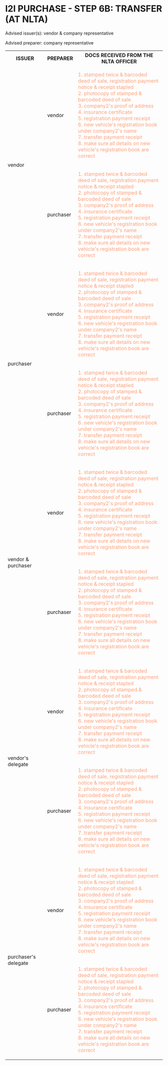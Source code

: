 # I2I PURCHASE - STEP 6B: TRANSFER (AT NLTA)

Advised issuer(s): vendor & company representative

Advised preparer: company representative

<table>
  <tr>
    <th>ISSUER</th>
    <th>PREPARER</th>
    <th>DOCS RECEIVED FROM THE NLTA OFFICER</th>
  </tr>

  <tr>
    <!-- ISSUER: vendor -->
    <!-- PREPARER: vendor -->
    <td rowspan="2">vendor</td>
    <td>vendor</td>
    <td style="color: lightsalmon;">
      <ol style="padding: 0; list-style-position: inside;">
        <li>stamped twice & barcoded deed of sale, registration payment notice & receipt stapled</li>
        <li>photocopy of stamped & barcoded deed of sale</li>
        <li>company2's proof of address</li>
        <li>insurance certificate</li>
        <li>registration payment receipt</li>
        <li>new vehicle's registration book under company2's name</li>
        <li>transfer payment receipt</li>
        <li>make sure all details on new vehicle's registration book are correct</li>
      </ol>
    </td>
  </tr>
  <tr>
    <!-- ISSUER: vendor -->
    <!-- PREPARER: purchaser -->
    <td>purchaser</td>
    <td style="color: lightsalmon;">
      <ol style="padding: 0; list-style-position: inside;">
        <li>stamped twice & barcoded deed of sale, registration payment notice & receipt stapled</li>
        <li>photocopy of stamped & barcoded deed of sale</li>
        <li>company2's proof of address</li>
        <li>insurance certificate</li>
        <li>registration payment receipt</li>
        <li>new vehicle's registration book under company2's name</li>
        <li>transfer payment receipt</li>
        <li>make sure all details on new vehicle's registration book are correct</li>
      </ol>
    </td>
  </tr>

  <tr>
    <!-- ISSUER: purchaser -->
    <!-- PREPARER: vendor -->
    <td rowspan="2">purchaser</td>
    <td>vendor</td>
    <td style="color: lightsalmon;">
      <ol style="padding: 0; list-style-position: inside;">
        <li>stamped twice & barcoded deed of sale, registration payment notice & receipt stapled</li>
        <li>photocopy of stamped & barcoded deed of sale</li>
        <li>company2's proof of address</li>
        <li>insurance certificate</li>
        <li>registration payment receipt</li>
        <li>new vehicle's registration book under company2's name</li>
        <li>transfer payment receipt</li>
        <li>make sure all details on new vehicle's registration book are correct</li>
      </ol>
    </td>
  </tr>
  <tr>
    <!-- ISSUER: purchaser -->
    <!-- PREPARER: purchaser -->
    <td>purchaser</td>
    <td style="color: lightsalmon;">
      <ol style="padding: 0; list-style-position: inside;">
        <li>stamped twice & barcoded deed of sale, registration payment notice & receipt stapled</li>
        <li>photocopy of stamped & barcoded deed of sale</li>
        <li>company2's proof of address</li>
        <li>insurance certificate</li>
        <li>registration payment receipt</li>
        <li>new vehicle's registration book under company2's name</li>
        <li>transfer payment receipt</li>
        <li>make sure all details on new vehicle's registration book are correct</li>
      </ol>
    </td>
  </tr>

  <tr>
    <!-- ISSUER: vendor & purchaser -->
    <!-- PREPARER: vendor -->
    <td rowspan="2">vendor & purchaser</td>
    <td>vendor</td>
    <td style="color: lightsalmon;">
      <ol style="padding: 0; list-style-position: inside;">
        <li>stamped twice & barcoded deed of sale, registration payment notice & receipt stapled</li>
        <li>photocopy of stamped & barcoded deed of sale</li>
        <li>company2's proof of address</li>
        <li>insurance certificate</li>
        <li>registration payment receipt</li>
        <li>new vehicle's registration book under company2's name</li>
        <li>transfer payment receipt</li>
        <li>make sure all details on new vehicle's registration book are correct</li>
      </ol>
    </td>
  </tr>
  <tr>
    <!-- ISSUER: vendor & purchaser -->
    <!-- PREPARER: purchaser -->
    <td>purchaser</td>
    <td style="color: lightsalmon;">
      <ol style="padding: 0; list-style-position: inside;">
        <li>stamped twice & barcoded deed of sale, registration payment notice & receipt stapled</li>
        <li>photocopy of stamped & barcoded deed of sale</li>
        <li>company2's proof of address</li>
        <li>insurance certificate</li>
        <li>registration payment receipt</li>
        <li>new vehicle's registration book under company2's name</li>
        <li>transfer payment receipt</li>
        <li>make sure all details on new vehicle's registration book are correct</li>
      </ol>
    </td>
  </tr>

  <tr>
    <!-- ISSUER: vendor's delegate -->
    <!-- PREPARER: vendor -->
    <td rowspan="2">vendor's delegate</td>
    <td>vendor</td>
    <td style="color: lightsalmon;">
      <ol style="padding: 0; list-style-position: inside;">
        <li>stamped twice & barcoded deed of sale, registration payment notice & receipt stapled</li>
        <li>photocopy of stamped & barcoded deed of sale</li>
        <li>company2's proof of address</li>
        <li>insurance certificate</li>
        <li>registration payment receipt</li>
        <li>new vehicle's registration book under company2's name</li>
        <li>transfer payment receipt</li>
        <li>make sure all details on new vehicle's registration book are correct</li>
      </ol>
    </td>
  </tr>
  <tr>
    <!-- ISSUER: vendor's delegate -->
    <!-- PREPARER: purchaser -->
    <td>purchaser</td>
    <td style="color: lightsalmon;">
      <ol style="padding: 0; list-style-position: inside;">
        <li>stamped twice & barcoded deed of sale, registration payment notice & receipt stapled</li>
        <li>photocopy of stamped & barcoded deed of sale</li>
        <li>company2's proof of address</li>
        <li>insurance certificate</li>
        <li>registration payment receipt</li>
        <li>new vehicle's registration book under company2's name</li>
        <li>transfer payment receipt</li>
        <li>make sure all details on new vehicle's registration book are correct</li>
      </ol>
    </td>
  </tr>

  <tr>
    <!-- ISSUER: purchaser's delegate -->
    <!-- PREPARER: vendor -->
    <td rowspan="2">purchaser's delegate</td>
    <td>vendor</td>
    <td style="color: lightsalmon;">
      <ol style="padding: 0; list-style-position: inside;">
        <li>stamped twice & barcoded deed of sale, registration payment notice & receipt stapled</li>
        <li>photocopy of stamped & barcoded deed of sale</li>
        <li>company2's proof of address</li>
        <li>insurance certificate</li>
        <li>registration payment receipt</li>
        <li>new vehicle's registration book under company2's name</li>
        <li>transfer payment receipt</li>
        <li>make sure all details on new vehicle's registration book are correct</li>
      </ol>
    </td>
  </tr>
  <tr>
    <!-- ISSUER: purchaser's delegate -->
    <!-- PREPARER: purchaser -->
    <td>purchaser</td>
    <td style="color: lightsalmon;">
      <ol style="padding: 0; list-style-position: inside;">
        <li>stamped twice & barcoded deed of sale, registration payment notice & receipt stapled</li>
        <li>photocopy of stamped & barcoded deed of sale</li>
        <li>company2's proof of address</li>
        <li>insurance certificate</li>
        <li>registration payment receipt</li>
        <li>new vehicle's registration book under company2's name</li>
        <li>transfer payment receipt</li>
        <li>make sure all details on new vehicle's registration book are correct</li>
      </ol>
    </td>
  </tr>
</table>
